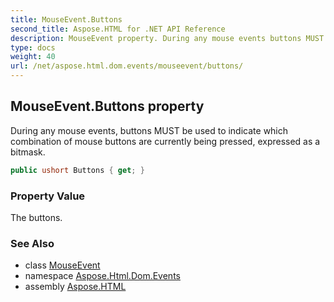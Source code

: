 ```yaml
---
title: MouseEvent.Buttons
second_title: Aspose.HTML for .NET API Reference
description: MouseEvent property. During any mouse events buttons MUST be used to indicate which combination of mouse buttons are currently being pressed expressed as a bitmask
type: docs
weight: 40
url: /net/aspose.html.dom.events/mouseevent/buttons/
---
```

## MouseEvent.Buttons property

During any mouse events, buttons MUST be used to indicate which combination of mouse buttons are currently being pressed, expressed as a bitmask.

```csharp
public ushort Buttons { get; }
```

### Property Value

The buttons.

### See Also

* class [MouseEvent](../)
* namespace [Aspose.Html.Dom.Events](../../mouseevent/)
* assembly [Aspose.HTML](../../../)

